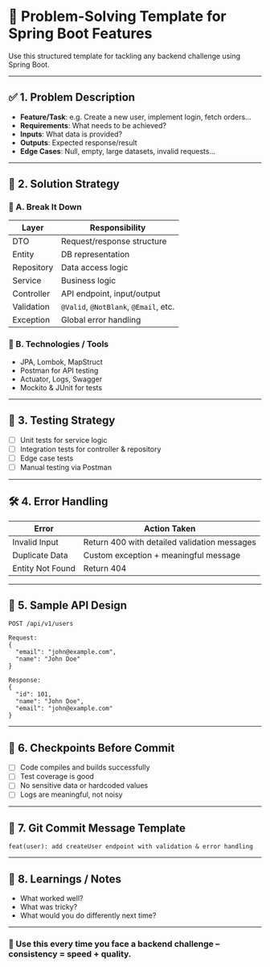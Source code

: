 
# 🚀 Problem-Solving Template for Spring Boot Features

Use this structured template for tackling any backend challenge using Spring Boot.

---

## ✅ 1. Problem Description

- **Feature/Task**: e.g. Create a new user, implement login, fetch orders...
- **Requirements**: What needs to be achieved?
- **Inputs**: What data is provided?
- **Outputs**: Expected response/result
- **Edge Cases**: Null, empty, large datasets, invalid requests...

---

## 🧠 2. Solution Strategy

### 🔹 A. Break It Down

| Layer         | Responsibility                        |
|--------------|----------------------------------------|
| DTO          | Request/response structure             |
| Entity       | DB representation                      |
| Repository   | Data access logic                      |
| Service      | Business logic                         |
| Controller   | API endpoint, input/output             |
| Validation   | `@Valid`, `@NotBlank`, `@Email`, etc.  |
| Exception    | Global error handling                  |

### 🔹 B. Technologies / Tools

- JPA, Lombok, MapStruct
- Postman for API testing
- Actuator, Logs, Swagger
- Mockito & JUnit for tests

---

## 🧪 3. Testing Strategy

- [ ] Unit tests for service logic
- [ ] Integration tests for controller & repository
- [ ] Edge case tests
- [ ] Manual testing via Postman

---

## 🛠 4. Error Handling

| Error                 | Action Taken                                  |
|----------------------|-----------------------------------------------|
| Invalid Input         | Return 400 with detailed validation messages  |
| Duplicate Data        | Custom exception + meaningful message         |
| Entity Not Found      | Return 404                                    |

---

## 🧩 5. Sample API Design

```
POST /api/v1/users

Request:
{
  "email": "john@example.com",
  "name": "John Doe"
}

Response:
{
  "id": 101,
  "name": "John Doe",
  "email": "john@example.com"
}
```

---

## 📌 6. Checkpoints Before Commit

- [ ] Code compiles and builds successfully
- [ ] Test coverage is good
- [ ] No sensitive data or hardcoded values
- [ ] Logs are meaningful, not noisy

---

## 🧰 7. Git Commit Message Template

```
feat(user): add createUser endpoint with validation & error handling
```

---

## 🧭 8. Learnings / Notes

- What worked well?
- What was tricky?
- What would you do differently next time?

---

### 🧾 Use this every time you face a backend challenge – consistency = speed + quality.
